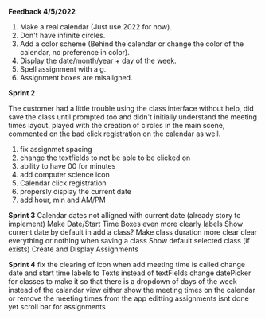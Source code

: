 **Feedback 4/5/2022**

1. Make a real calendar (Just use 2022 for now).
2. Don't have infinite circles.
3. Add a color scheme (Behind the calendar or change the color of the calendar, no preference in color).
4. Display the date/month/year + day of the week.
5. Spell assignment with a g.
6. Assignment boxes are misaligned.

**Sprint 2**

The customer had a little trouble using the class interface without help, did save the class until prompted too and didn't initially understand the meeting times layout.
played with the creation of circles in the main scene, commented on the bad click registration on the calendar as well.

1. fix assignmet spacing
2. change the textfields to not be able to be clicked on
3. ability to have 00 for minutes
4. add computer science icon
5. Calendar click registration 
6. propersly display the current date
7. add hour, min  and AM/PM

**Sprint 3**
Calendar dates not alligned with current date (already story to implement)
Make Date/Start Time Boxes even more clearly labels
Show current date by default in add a class?
Make class duration more clear
clear everything or nothing when saving a class
Show default selected class (if exists)
Create and Display Assignments

**Sprint 4**
fix the clearing of icon when add meeting time is called
change date and start time labels to Texts instead of textFields
change datePicker for classes to make it so that there is a dropdown of days of the week instead of the calandar view
either show the meeting times on the calendar or remove the meeting times from the app
editting assignments isnt done yet
scroll bar for assignments
